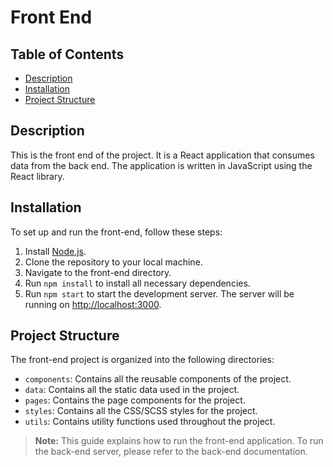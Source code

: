 # Front End

## Table of Contents
- [Description](#description)
- [Installation](#installation)
- [Project Structure](#project-structure)

## Description
This is the front end of the project. It is a React application that consumes data from the back end. The application is written in JavaScript using the React library.

## Installation
To set up and run the front-end, follow these steps:

1. Install [Node.js](https://nodejs.org/en/download/).
2. Clone the repository to your local machine.
3. Navigate to the front-end directory.
4. Run `npm install` to install all necessary dependencies.
5. Run `npm start` to start the development server. The server will be running on [http://localhost:3000](http://localhost:3000).

## Project Structure
The front-end project is organized into the following directories:

- `components`: Contains all the reusable components of the project.
- `data`: Contains all the static data used in the project.
- `pages`: Contains the page components for the project.
- `styles`: Contains all the CSS/SCSS styles for the project.
- `utils`: Contains utility functions used throughout the project.


> **Note:** This guide explains how to run the front-end application. To run the back-end server, please refer to the back-end documentation.
